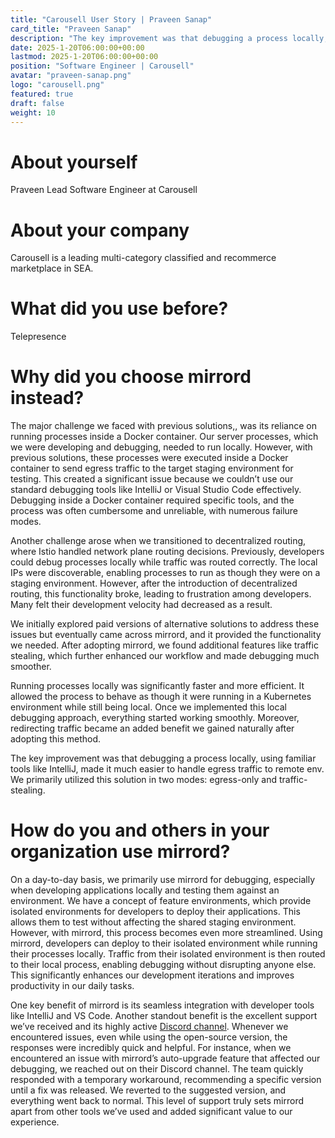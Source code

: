 ```yaml
---
title: "Carousell User Story | Praveen Sanap"
card_title: "Praveen Sanap"
description: "The key improvement was that debugging a process locally, using familiar tools like IntelliJ, made it much easier to handle egress traffic."
date: 2025-1-20T06:00:00+00:00
lastmod: 2025-1-20T06:00:00+00:00
position: "Software Engineer | Carousell"
avatar: "praveen-sanap.png"
logo: "carousell.png"
featured: true
draft: false
weight: 10
---
```



# About yourself 
Praveen Lead Software Engineer at Carousell

# About your company
Carousell is a leading multi-category classified and recommerce marketplace in SEA.

# What did you use before?
Telepresence

# Why did you choose mirrord instead? 
The major challenge we faced with previous solutions,, was its reliance on running processes inside a Docker container. Our server processes, which we were developing and debugging, needed to run locally. However, with previous solutions, these processes were executed inside a Docker container to send egress traffic to the target staging environment for testing.
This created a significant issue because we couldn’t use our standard debugging tools like IntelliJ or Visual Studio Code effectively. Debugging inside a Docker container required specific tools, and the process was often cumbersome and unreliable, with numerous failure modes. 

Another challenge arose when we transitioned to decentralized routing, where Istio handled network plane routing decisions. Previously, developers could debug processes locally while traffic was routed correctly. The local IPs were discoverable, enabling processes to run as though they were on a staging environment. However, after the introduction of decentralized routing, this functionality broke, leading to frustration among developers. Many felt their development velocity had decreased as a result.

We initially explored paid versions of alternative solutions to address these issues but eventually came across mirrord, and it provided the functionality we needed. After adopting mirrord, we found additional features like traffic stealing, which further enhanced our workflow and made debugging much smoother.

Running processes locally was significantly faster and more efficient. It allowed the process to behave as though it were running in a Kubernetes environment while still being local.
Once we implemented this local debugging approach, everything started working smoothly. Moreover, redirecting traffic became an added benefit we gained naturally after adopting this method. 

The key improvement was that debugging a process locally, using familiar tools like IntelliJ, made it much easier to handle egress traffic to remote env. We primarily utilized this solution in two modes: egress-only and traffic-stealing. 

# How do you and others in your organization use mirrord? 
On a day-to-day basis, we primarily use mirrord for debugging, especially when developing applications locally and testing them against an environment. We have a concept of feature environments, which provide isolated environments for developers to deploy their applications. This allows them to test without affecting the shared staging environment. However, with mirrord, this process becomes even more streamlined.
Using mirrord, developers can deploy to their isolated environment while running their processes locally. 
Traffic from their isolated environment is then routed to their local process, enabling debugging without disrupting anyone else. This significantly enhances our development iterations and improves productivity in our daily tasks.

One key benefit of mirrord is its seamless integration with developer tools like IntelliJ and VS Code. Another standout benefit is the excellent support we’ve received and its highly active [Discord channel](https://discord.gg/maywWfPg). Whenever we encountered issues, even while using the open-source version, the responses were incredibly quick and helpful. For instance, when we encountered an issue with mirrord’s auto-upgrade feature that affected our debugging, we reached out on their Discord channel. The team quickly responded with a temporary workaround, recommending a specific version until a fix was released. We reverted to the suggested version, and everything went back to normal. This level of support truly sets mirrord apart from other tools we’ve used and added significant value to our experience.
